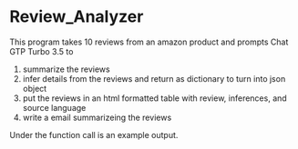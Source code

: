 # Review_Analyzer

This program takes 10 reviews from an amazon product and prompts Chat GTP Turbo 3.5 to 
1. summarize the reviews
2. infer details from the reviews and return as dictionary to turn into json object
3. put the reviews in an html formatted table with review, inferences, and source language
4. write a email summarizeing the reviews

Under the function call is an example output.
